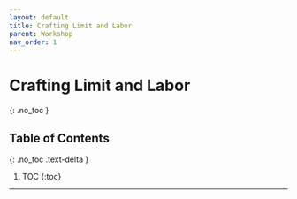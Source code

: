 ```yaml
---
layout: default
title: Crafting Limit and Labor
parent: Workshop
nav_order: 1
---
```


# Crafting Limit and Labor
{: .no_toc }

## Table of Contents
{: .no_toc .text-delta }

1. TOC
{:toc}

---


